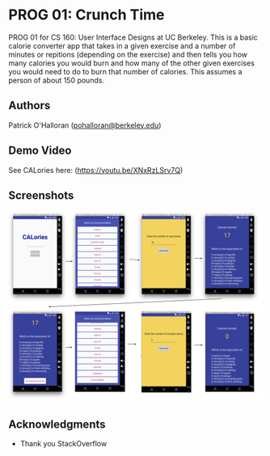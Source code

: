 # PROG 01: Crunch Time

PROG 01 for CS 160: User Interface Designs at UC Berkeley. This is a basic calorie converter app that takes in a given exercise and a number of minutes or repitions (depending on the exercise) and then tells you how many calories you would burn and how many of the other given exercises you would need to do to burn that number of calories. This assumes a person of about 150 pounds.

## Authors

Patrick O'Halloran ([pohalloran@berkeley.edu](mailto:pohalloran@berkeley.edu))

## Demo Video

See CALories here: (https://youtu.be/XNxRzLSrv7Q)

## Screenshots

<img src="screenshots/Screenshots.png" alt="workflow">

## Acknowledgments

* Thank you StackOverflow
